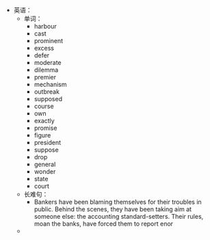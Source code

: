 - 英语：
	- 单词：
		- harbour
		- cast
		- prominent
		- excess
		- defer
		- moderate
		- dilemma
		- premier
		- mechanism
		- outbreak
		- supposed
		- course
		- own
		- exactly
		- promise
		- figure
		- president
		- suppose
		- drop
		- general
		- wonder
		- state
		- court
	- 长难句：
		- Bankers have been blaming themselves for their troubles in public. Behind the scenes, they have been taking aim at someone else: the accounting standard-setters. Their rules, moan the banks, have forced them to report enor
	-